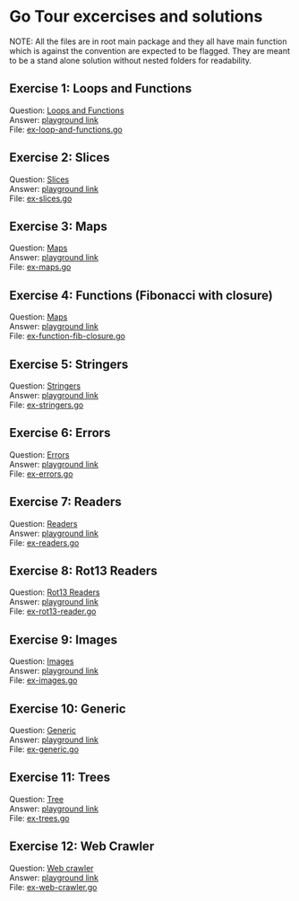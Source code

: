 # Go Tour excercises and solutions

NOTE: All the files are in root main package and they all have main 
  function which is against the convention are expected to be flagged.
  They are meant to be a stand alone solution without nested folders for readability.

## Exercise 1: Loops and Functions

 Question: [Loops and Functions](https://go.dev/tour/flowcontrol/8) \
 Answer: [playground link](https://go.dev/play/p/T7gr6nk1kMs) \
 File: [ex-loop-and-functions.go](./ex-loop-and-functions.go)

## Exercise 2: Slices

 Question: [Slices](https://go.dev/tour/moretypes/18) \
 Answer: [playground link](https://go.dev/play/p/5-W7OWp0sjy) \
 File: [ex-slices.go](./ex-slices.go)

## Exercise 3: Maps

 Question: [Maps](https://go.dev/tour/moretypes/23) \
 Answer: [playground link](https://go.dev/play/p/tAyIWQvrPHc) \
 File: [ex-maps.go](./ex-maps.go)

## Exercise 4: Functions (Fibonacci with closure)

 Question: [Maps](https://go.dev/tour/moretypes/26) \
 Answer: [playground link](https://go.dev/play/p/OumRPj984Dx) \
 File: [ex-function-fib-closure.go](./ex-function-fib-closure.go)

## Exercise 5: Stringers

 Question: [Stringers](https://go.dev/tour/methods/18) \
 Answer: [playground link](https://go.dev/play/p/nOSj-EyXuyf) \
 File: [ex-stringers.go](./ex-stringers.go)

## Exercise 6: Errors

 Question: [Errors](https://go.dev/tour/methods/20) \
 Answer: [playground link](https://go.dev/play/p/Nn4DEzVC3Bk) \
 File: [ex-errors.go](./ex-errors.go)

## Exercise 7: Readers

 Question: [Readers](https://go.dev/tour/methods/22) \
 Answer: [playground link](https://go.dev/play/p/MrzPd2kO8h_T) \
 File: [ex-readers.go](./ex-readers.go)


## Exercise 8: Rot13 Readers

 Question: [Rot13 Readers](https://go.dev/tour/methods/23) \
 Answer: [playground link](https://go.dev/play/p/l_Zv7mMxmqR) \
 File: [ex-rot13-reader.go](./ex-rot13-reader.go)

## Exercise 9: Images

 Question: [Images](https://go.dev/tour/methods/25) \
 Answer: [playground link](https://go.dev/play/p/f7FP9eEyOfS) \
 File: [ex-images.go](./ex-images.go)

## Exercise 10: Generic

 Question: [Generic](https://go.dev/tour/generic/2) \
 Answer: [playground link](https://go.dev/play/p/8xqtr4NF_gj) \
 File: [ex-generic.go](./ex-generic.go)
 
 ## Exercise 11: Trees

 Question: [Tree](https://go.dev/tour/concurrency/8) \
 Answer: [playground link](https://go.dev/play/p/N0TBQr-DVi-) \
 File: [ex-trees.go](./ex-trees.go)

 
 ## Exercise 12: Web Crawler

 Question: [Web crawler](https://go.dev/tour/concurrency/10) \
 Answer: [playground link](https://go.dev/play/p/fGe3VIYkJ6g) \
 File: [ex-web-crawler.go](./ex-web-crawler.go)
 
